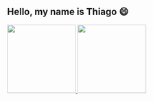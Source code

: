 ## Hello, my name is Thiago :smile:

 <a href="https://github.com/dev-thiago1">
  <img height="160em"  src="https://github-readme-stats.vercel.app/api?username=dev-thiago1&show_icons=true&theme=dracula&include_all_commits=true&count_private=true"/>
  <img height="160em"  src="https://github-readme-stats.vercel.app/api/top-langs/?username=dev-thiago1&&layout=compact&langs_count=7&theme=dracula"/>
</div>

<!---
dev-thiago1/dev-thiago1 is a ✨ special ✨ repository because its `README.md` (this file) appears on your GitHub profile.
You can click the Preview link to take a look at your changes.
--->
